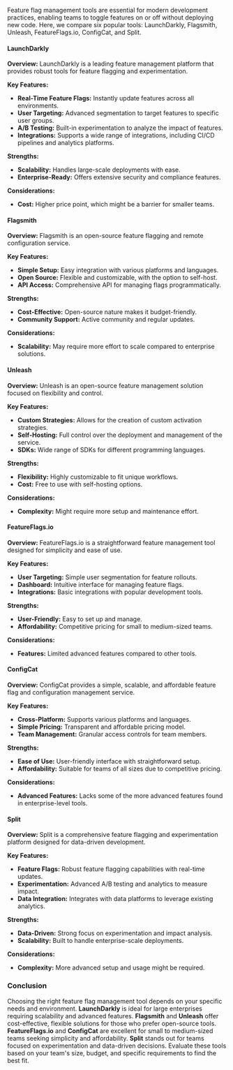 
Feature flag management tools are essential for modern development practices, enabling teams to toggle features on or off without deploying new code. Here, we compare six popular tools: LaunchDarkly, Flagsmith, Unleash, FeatureFlags.io, ConfigCat, and Split.

#### LaunchDarkly

**Overview:** LaunchDarkly is a leading feature management platform that provides robust tools for feature flagging and experimentation.

**Key Features:**
- **Real-Time Feature Flags:** Instantly update features across all environments.
- **User Targeting:** Advanced segmentation to target features to specific user groups.
- **A/B Testing:** Built-in experimentation to analyze the impact of features.
- **Integrations:** Supports a wide range of integrations, including CI/CD pipelines and analytics platforms.

**Strengths:**
- **Scalability:** Handles large-scale deployments with ease.
- **Enterprise-Ready:** Offers extensive security and compliance features.

**Considerations:**
- **Cost:** Higher price point, which might be a barrier for smaller teams.

#### Flagsmith

**Overview:** Flagsmith is an open-source feature flagging and remote configuration service.

**Key Features:**
- **Simple Setup:** Easy integration with various platforms and languages.
- **Open Source:** Flexible and customizable, with the option to self-host.
- **API Access:** Comprehensive API for managing flags programmatically.

**Strengths:**
- **Cost-Effective:** Open-source nature makes it budget-friendly.
- **Community Support:** Active community and regular updates.

**Considerations:**
- **Scalability:** May require more effort to scale compared to enterprise solutions.

#### Unleash

**Overview:** Unleash is an open-source feature management solution focused on flexibility and control.

**Key Features:**
- **Custom Strategies:** Allows for the creation of custom activation strategies.
- **Self-Hosting:** Full control over the deployment and management of the service.
- **SDKs:** Wide range of SDKs for different programming languages.

**Strengths:**
- **Flexibility:** Highly customizable to fit unique workflows.
- **Cost:** Free to use with self-hosting options.

**Considerations:**
- **Complexity:** Might require more setup and maintenance effort.

#### FeatureFlags.io

**Overview:** FeatureFlags.io is a straightforward feature management tool designed for simplicity and ease of use.

**Key Features:**
- **User Targeting:** Simple user segmentation for feature rollouts.
- **Dashboard:** Intuitive interface for managing feature flags.
- **Integrations:** Basic integrations with popular development tools.

**Strengths:**
- **User-Friendly:** Easy to set up and manage.
- **Affordability:** Competitive pricing for small to medium-sized teams.

**Considerations:**
- **Features:** Limited advanced features compared to other tools.

#### ConfigCat

**Overview:** ConfigCat provides a simple, scalable, and affordable feature flag and configuration management service.

**Key Features:**
- **Cross-Platform:** Supports various platforms and languages.
- **Simple Pricing:** Transparent and affordable pricing model.
- **Team Management:** Granular access controls for team members.

**Strengths:**
- **Ease of Use:** User-friendly interface with straightforward setup.
- **Affordability:** Suitable for teams of all sizes due to competitive pricing.

**Considerations:**
- **Advanced Features:** Lacks some of the more advanced features found in enterprise-level tools.

#### Split

**Overview:** Split is a comprehensive feature flagging and experimentation platform designed for data-driven development.

**Key Features:**
- **Feature Flags:** Robust feature flagging capabilities with real-time updates.
- **Experimentation:** Advanced A/B testing and analytics to measure impact.
- **Data Integration:** Integrates with data platforms to leverage existing analytics.

**Strengths:**
- **Data-Driven:** Strong focus on experimentation and impact analysis.
- **Scalability:** Built to handle enterprise-scale deployments.

**Considerations:**
- **Complexity:** More advanced setup and usage might be required.

### Conclusion

Choosing the right feature flag management tool depends on your specific needs and environment. **LaunchDarkly** is ideal for large enterprises requiring scalability and advanced features. **Flagsmith** and **Unleash** offer cost-effective, flexible solutions for those who prefer open-source tools. **FeatureFlags.io** and **ConfigCat** are excellent for small to medium-sized teams seeking simplicity and affordability. **Split** stands out for teams focused on experimentation and data-driven decisions. Evaluate these tools based on your team's size, budget, and specific requirements to find the best fit.